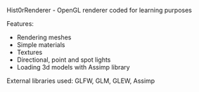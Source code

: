 Hist0rRenderer - OpenGL renderer coded for learning purposes

Features:
- Rendering meshes
- Simple materials
- Textures
- Directional, point and spot lights
- Loading 3d models with Assimp library

External libraries used: GLFW, GLM, GLEW, Assimp
